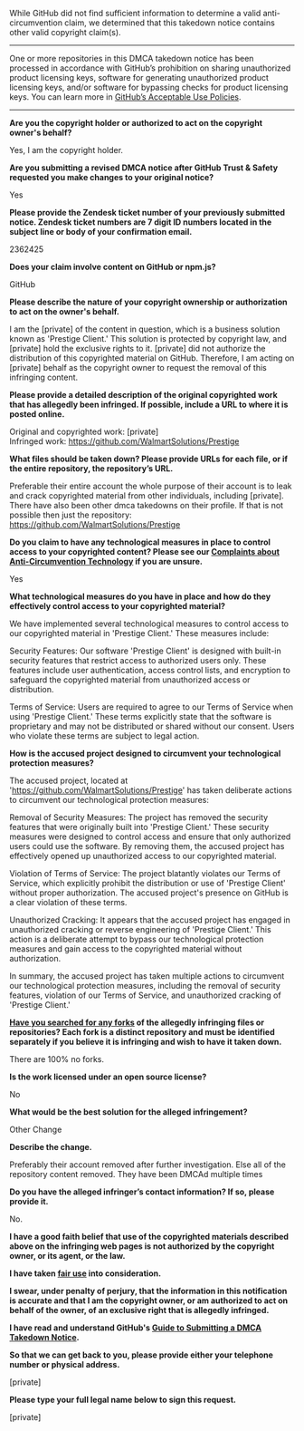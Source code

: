 While GitHub did not find sufficient information to determine a valid anti-circumvention claim, we determined that this takedown notice contains other valid copyright claim(s).

---

One or more repositories in this DMCA takedown notice has been processed in accordance with GitHub’s prohibition on sharing unauthorized product licensing keys, software for generating unauthorized product licensing keys, and/or software for bypassing checks for product licensing keys.
You can learn more in [GitHub’s Acceptable Use Policies](https://docs.github.com/en/github/site-policy/github-acceptable-use-policies).

---

**Are you the copyright holder or authorized to act on the copyright owner's behalf?**

Yes, I am the copyright holder.

**Are you submitting a revised DMCA notice after GitHub Trust & Safety requested you make changes to your original notice?**

Yes

**Please provide the Zendesk ticket number of your previously submitted notice. Zendesk ticket numbers are 7 digit ID numbers located in the subject line or body of your confirmation email.**

2362425

**Does your claim involve content on GitHub or npm.js?**

GitHub

**Please describe the nature of your copyright ownership or authorization to act on the owner's behalf.**

I am the [private] of the content in question, which is a business solution known as 'Prestige Client.' This solution is protected by copyright law, and [private] hold the exclusive rights to it. [private] did not authorize the distribution of this copyrighted material on GitHub. Therefore, I am acting on [private] behalf as the copyright owner to request the removal of this infringing content.

**Please provide a detailed description of the original copyrighted work that has allegedly been infringed. If possible, include a URL to where it is posted online.**

Original and copyrighted work: [private]  
Infringed work: https://github.com/WalmartSolutions/Prestige

**What files should be taken down? Please provide URLs for each file, or if the entire repository, the repository’s URL.**

Preferable their entire account the whole purpose of their account is to leak and crack copyrighted material from other individuals, including [private]. There have also been other dmca takedowns on their profile. If that is not possible then just the repository: https://github.com/WalmartSolutions/Prestige

**Do you claim to have any technological measures in place to control access to your copyrighted content? Please see our <a href="https://docs.github.com/articles/guide-to-submitting-a-dmca-takedown-notice#complaints-about-anti-circumvention-technology">Complaints about Anti-Circumvention Technology</a> if you are unsure.**

Yes

**What technological measures do you have in place and how do they effectively control access to your copyrighted material?**

We have implemented several technological measures to control access to our copyrighted material in 'Prestige Client.' These measures include:

Security Features: Our software 'Prestige Client' is designed with built-in security features that restrict access to authorized users only. These features include user authentication, access control lists, and encryption to safeguard the copyrighted material from unauthorized access or distribution.

Terms of Service: Users are required to agree to our Terms of Service when using 'Prestige Client.' These terms explicitly state that the software is proprietary and may not be distributed or shared without our consent. Users who violate these terms are subject to legal action.

**How is the accused project designed to circumvent your technological protection measures?**

The accused project, located at 'https://github.com/WalmartSolutions/Prestige' has taken deliberate actions to circumvent our technological protection measures:

Removal of Security Measures: The project has removed the security features that were originally built into 'Prestige Client.' These security measures were designed to control access and ensure that only authorized users could use the software. By removing them, the accused project has effectively opened up unauthorized access to our copyrighted material.

Violation of Terms of Service: The project blatantly violates our Terms of Service, which explicitly prohibit the distribution or use of 'Prestige Client' without proper authorization. The accused project's presence on GitHub is a clear violation of these terms.

Unauthorized Cracking: It appears that the accused project has engaged in unauthorized cracking or reverse engineering of 'Prestige Client.' This action is a deliberate attempt to bypass our technological protection measures and gain access to the copyrighted material without authorization.

In summary, the accused project has taken multiple actions to circumvent our technological protection measures, including the removal of security features, violation of our Terms of Service, and unauthorized cracking of 'Prestige Client.'

**<a href="https://docs.github.com/articles/dmca-takedown-policy#b-what-about-forks-or-whats-a-fork">Have you searched for any forks</a> of the allegedly infringing files or repositories? Each fork is a distinct repository and must be identified separately if you believe it is infringing and wish to have it taken down.**

There are 100% no forks.

**Is the work licensed under an open source license?**

No

**What would be the best solution for the alleged infringement?**

Other Change

**Describe the change.**

Preferably their account removed after further investigation. Else all of the repository content removed. They have been DMCAd multiple times

**Do you have the alleged infringer’s contact information? If so, please provide it.**

No.

**I have a good faith belief that use of the copyrighted materials described above on the infringing web pages is not authorized by the copyright owner, or its agent, or the law.**

**I have taken <a href="https://www.lumendatabase.org/topics/22">fair use</a> into consideration.**

**I swear, under penalty of perjury, that the information in this notification is accurate and that I am the copyright owner, or am authorized to act on behalf of the owner, of an exclusive right that is allegedly infringed.**

**I have read and understand GitHub's <a href="https://docs.github.com/articles/guide-to-submitting-a-dmca-takedown-notice/">Guide to Submitting a DMCA Takedown Notice</a>.**

**So that we can get back to you, please provide either your telephone number or physical address.**

[private]

**Please type your full legal name below to sign this request.**

[private]
